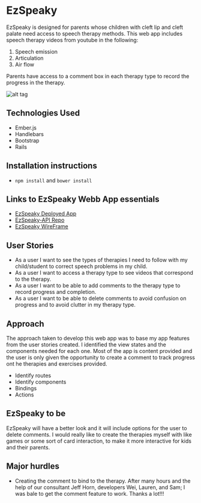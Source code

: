 # EzSpeaky

EzSpeaky is designed for parents whose children with cleft lip and cleft palate need access to speech therapy methods. This web app includes speech therapy videos from youtube in the following:
1. Speech emission
2. Articulation
3. Air flow

Parents have access to a comment box in each therapy type to record the progress in the therapy.

![alt tag](http://i.imgur.com/OczDsZv.jpg)

## Technologies Used

- Ember.js
- Handlebars
- Bootstrap
- Rails

## Installation instructions

- ```npm install``` and ```bower install```


## Links to EzSpeaky Webb App essentials

-   [EzSpeaky Deployed App](https://yenpraja610.github.io/ezspeaky/)
-   [EzSpeaky-API Repo](https://github.com/yenpraja610/ezspeaky-api)
-   [EzSpeaky WireFrame](http://i.imgur.com/qjw7iwd.jpg)

## User Stories

- As a user I want to see the types of therapies I need to follow with my child/student to correct speech problems in my child.
- As a user I want to access a therapy type to see videos that correspond to the therapy.
- As a user I want to be able to add comments to the therapy type to record progress and completion.
- As a user I want to be able to delete comments to avoid confusion on progress and to avoid clutter in my therapy type.

## Approach

The approach taken to develop this web app was to base my app features from the user stories created.
I identified the view states and the components needed for each one.
Most of the app is content provided and the user is only given the opportunity to create a comment to track progress ont he therapies and exercises provided.
- Identify routes
- Identify components
- Bindings
- Actions


## EzSpeaky to be

EzSpeaky will have a better look and it will include options for the user to delete comments.
I would really like to create the therapies myself with like games or some sort of card interaction, to make it more interactive for kids and their parents.

## Major hurdles

- Creating the comment to bind to the therapy. After many hours and the help of our consultant Jeff Horn, developers Wei, Lauren, and Sam; I was bale to get the comment feature to work. Thanks a lot!!!
